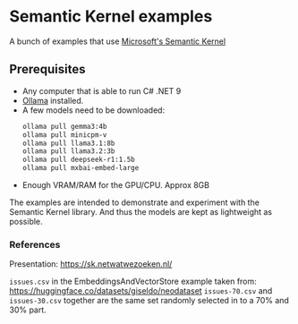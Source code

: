 # Semantic Kernel examples

A bunch of examples that use [Microsoft's Semantic Kernel](https://github.com/microsoft/semantic-kernel/tree/main)

## Prerequisites

- Any computer that is able to run C# .NET 9
- [Ollama](https://ollama.com/) installed.
- A few models need to be downloaded:
    ```bash
    ollama pull gemma3:4b
    ollama pull minicpm-v
    ollama pull llama3.1:8b
    ollama pull llama3.2:3b
    ollama pull deepseek-r1:1.5b
    ollama pull mxbai-embed-large
    ```
- Enough VRAM/RAM for the GPU/CPU. Approx 8GB

The examples are intended to demonstrate and experiment with the Semantic Kernel library. And thus the models are kept as lightweight as possible.

### References

Presentation: https://sk.netwatwezoeken.nl/

`issues.csv` in the EmbeddingsAndVectorStore example taken from: https://huggingface.co/datasets/giseldo/neodataset
`issues-70.csv` and `issues-30.csv` together are the same set randomly selected in to a 70% and 30% part.
